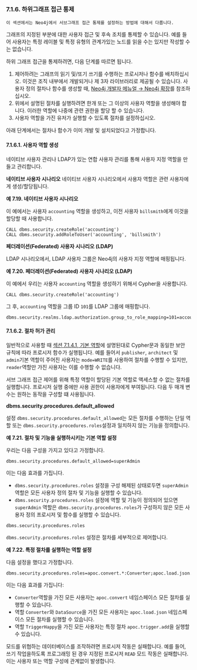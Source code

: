 
### 7.1.6. 하위그래프 접근 통제 

```
이 섹션에서는 Neo4j에서 서브그래프 접근 통제를 설정하는 방법에 대해서 다룹니다. 
```
 
그래프의 지정된 부분에 대한 사용자 접근 및 후속 조치를 통제할 수 있습니다. 예를 들어 사용자는 특정 레이블 및 특정 유형의 관계가있는 노드를 읽을 수는 있지만 작성할 수는 없습니다.

하위 그래프 접근을 통제하려면, 다음 단계를 따르면 됩니다. 

1. 제어하려는 그래프의 읽기 및/또기 쓰기를 수행하는 프로시저나 함수를 배치하십시오. 이것은 조직 내부에서 개발되거나 제 3자 라이브러리로 제공될 수 있습니다. 사용자 정의 절차나 함수를 생성할 때, [Neo4j 개발자 메뉴얼 → Neo4j 확장](https://neo4j.com/docs/developer-manual/3.4/extending-neo4j/)를 참조하십시오. 
2. 위에서 설명된 절차를 실행하려면 한개 또는 그 이상의 사용자 역할을 생성해야 합니다. 이러한 역할에 나중에 관련 권한을 할당 할 수 있습니다.
3. 사용자 역할을 가진 유저가 실행할 수 있도록 절차를 설정하십시오. 

아래 단계에서는 절차나 함수가 이미 개발 및 설치되었다고 가정합니다. 

#### 7.1.6.1. 사용자 역할 생성 

네이티브 사용자 관리나 LDAP가 있는 연합 사용자 관리를 통해 사용자 지정 역할을 만들고 관리합니다.

**네이티브 사용자 시나리오**
네이티브 사용자 시나리오에서 사용자 역할은 관련 사용자에게 생성/할당됩니다. 

**예 7.19. 네이티브 사용자 시나리오**

이 예에서는 사용자 ```accounting``` 역할을 생성하고, 이전 사용자 ```billsmith```에게 이것을 할당할 때 사용합니다. 

```
CALL dbms.security.createRole('accounting')
CALL dbms.security.addRoleToUser('accounting', 'billsmith')
```

**페더레이션(Federated) 사용자 시나리오 (LDAP)**

LDAP 시나리오에서, LDAP 사용자 그룹은 Neo4j의 사용자 지정 역할에 매핑됩니다. 

**예 7.20. 페더레이션(Federated) 사용자 시나리오 (LDAP)**

이 예에서 우리는 사용자 ```accounting``` 역할을 생성하기 위해서 Cypher을 사용합니다. 

```
CALL dbms.security.createRole('accounting')
```

그 후, ```accounting``` 역할을 그룹 ID ```101```를 LDAP 그룹에 매핑합니다. 

```
dbms.security.realms.ldap.authorization.group_to_role_mapping=101=accounting
```

#### 7.1.6.2. 절차 허가 관리 

일반적으로 사용할 때 [섹션 7.1.4.1, 기본 역할](./native-user-and-role-management/native-roles.md)에 설명된대로 Cypher문과 동일한 보안 규칙에 따라 프로시저 함수가 실행됩니다. 예를 들어서 ```publisher```, ```architect``` 및 ```admin```기본 역할이 주어진 사용자는 ```mode=WRITE```를 사용하여 절차를 수행할 수 있지만, ```reader```역할만 가진 사용자는 이를 수행할 수 없습니다. 

서브 그래프 접근 제어를 위해 특정 역할이 할당된 기본 역할로 액세스할 수 없는 절차를 실행합니다. 
프로시저 실행 중에만 사용 권한이 사용자에게 부여됩니다. 다음 두 매개 변수는 원하는 동작을 구성할 떄 사용됩니다.

**dbms.security.procedures.default_allowed**

설정 ```dbms.security.procedures.default_allowed```는 모든 절차를 수행하는 단일 역할 또는 ```dbms.security.procedures.roles```설정과 일치하지 않는 기능을 정의합니다. 

**예 7.21. 절차 및 기능을 실행하시키는 기본 역할 설정**

우리는 다음 구성을 가지고 있다고 가정합니다.

```
dbms.security.procedures.default_allowed=superAdmin
```

이는 다음 효과를 가집니다.  

- ```dbms.security.procedures.roles``` 설정을 구성 해제된 상태로두면 ```superAdmin``` 역할은 모든 사용자 정의 절차 및 기능을 실행할 수 있습니다.  
- ```dbms.security.procedures.roles``` 설정에 역할 및 기능이 정의되어 있으면 ```superAdmin``` 역할은 ```dbms.security.procedures.roles```가 구성하지 않은 모든 사용자 정의 프로시저 및 함수를 실행할 수 있습니다.

```
dbms.security.procedures.roles
```

```dbms.security.procedures.roles``` 설정은 절차를 세부적으로 제어합니다. 

**예 7.22. 특정 절차를 실행하는 역할 설정**

다음 설정을 했다고 가정합니다.

```
dbms.security.procedures.roles=apoc.convert.*:Converter;apoc.load.json.*:Converter,DataSource;apoc.trigger.add:TriggerHappy
```

이는 다음 효과를 가집니다:

- ```Converter```역할을 가진 모든 사용자는 ```apoc.convert``` 네임스페이스 모든 절차를 실행할 수 있습니다. 
- 역할 ```Converter```와 ```DataSource```을 가진 모든 사용자는 ```apoc.load.json``` 네임스페이스 모든 절차를 실행할 수 있습니다. 
- 역할 ```TriggerHappy```을 가진 모든 사용자는 특정 절차 ```apoc.trigger.add```을 실행할 수 있습니다. 

모드를 위협하는 데이터베이스를 조작하려면 프로시저 작동은 실패합니다. 예를 들어, 쓰기 작업을하도록 프로그래밍 된 경우 지정된 프로시저 ```READ``` 모드 작동은 실패합니다. 이는 사용자 또는 역할 구성에 관계없이 발생합니다.

